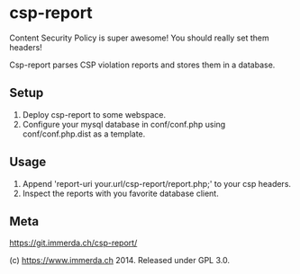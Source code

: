 # csp-report

Content Security Policy is super awesome! You should really set them headers!

Csp-report parses CSP violation reports and stores them in a database.

## Setup

1. Deploy csp-report to some webspace.
2. Configure your mysql database in conf/conf.php using conf/conf.php.dist as a template.

## Usage

1. Append 'report-uri your.url/csp-report/report.php;' to your csp headers.
2. Inspect the reports with you favorite database client.

## Meta

https://git.immerda.ch/csp-report/

(c) https://www.immerda.ch 2014. Released under GPL 3.0.

